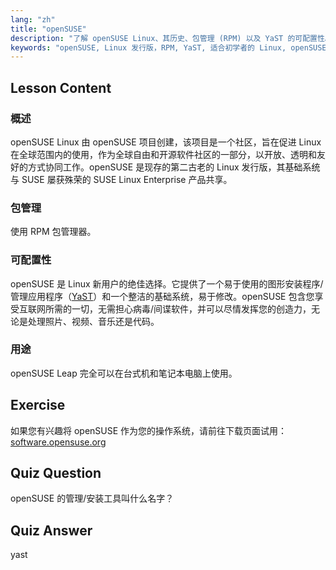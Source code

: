 ```yaml
---
lang: "zh"
title: "openSUSE"
description: "了解 openSUSE Linux、其历史、包管理 (RPM) 以及 YaST 的可配置性。探索 openSUSE 为何非常适合初学者。"
keywords: "openSUSE, Linux 发行版，RPM, YaST, 适合初学者的 Linux, openSUSE 教程，Linux 指南"
---
```


## Lesson Content

### 概述

openSUSE Linux 由 openSUSE 项目创建，该项目是一个社区，旨在促进 Linux 在全球范围内的使用，作为全球自由和开源软件社区的一部分，以开放、透明和友好的方式协同工作。openSUSE 是现存的第二古老的 Linux 发行版，其基础系统与 SUSE 屡获殊荣的 SUSE Linux Enterprise 产品共享。

### 包管理

使用 RPM 包管理器。

### 可配置性

openSUSE 是 Linux 新用户的绝佳选择。它提供了一个易于使用的图形安装程序/管理应用程序（[YaST](http://yast.github.io/)）和一个整洁的基础系统，易于修改。openSUSE 包含您享受互联网所需的一切，无需担心病毒/间谍软件，并可以尽情发挥您的创造力，无论是处理照片、视频、音乐还是代码。

### 用途

openSUSE Leap 完全可以在台式机和笔记本电脑上使用。

## Exercise

如果您有兴趣将 openSUSE 作为您的操作系统，请前往下载页面试用：[software.opensuse.org](https://software.opensuse.org/)

## Quiz Question

openSUSE 的管理/安装工具叫什么名字？

## Quiz Answer

yast
